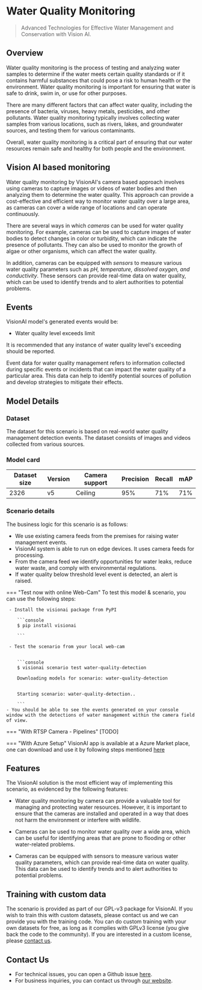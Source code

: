 # Water Quality Monitoring

>Advanced Technologies for Effective Water Management and Conservation with Vision AI.



## Overview

Water quality monitoring is the process of testing and analyzing water samples to determine if the water meets certain quality standards or if it contains harmful substances that could pose a risk to human health or the environment. Water quality monitoring is important for ensuring that water is safe to drink, swim in, or use for other purposes.

There are many different factors that can affect water quality, including the presence of bacteria, viruses, heavy metals, pesticides, and other pollutants. Water quality monitoring typically involves collecting water samples from various locations, such as rivers, lakes, and groundwater sources, and testing them for various contaminants.

Overall, water quality monitoring is a critical part of ensuring that our water resources remain safe and healthy for both people and the environment.

## Vision AI based monitoring

Water quality monitoring by VisionAI's camera based approach involves using cameras to capture images or videos of water bodies and then analyzing them to determine the water quality. This approach can provide a cost-effective and efficient way to monitor water quality over a large area, as cameras can cover a wide range of locations and can operate continuously.

There are several ways in which *cameras* can be used for water quality monitoring. For example, cameras can be used to capture images of water bodies to detect changes in color or turbidity, which can indicate the presence of pollutants. They can also be used to monitor the growth of algae or other organisms, which can affect the water quality.

In addition, cameras can be equipped with *sensors* to measure various water quality parameters such as *pH, temperature, dissolved oxygen, and conductivity*. These sensors can provide real-time data on water quality, which can be used to identify trends and to alert authorities to potential problems.

 

## Events

VisionAI model's generated events would be:

- Water quality level exceeds limit

It is recommended that any instance of water quality level's exceeding should be reported.  

Event data for water quality management refers to information collected during specific events or incidents that can impact the water quality of a particular area. This data can help to identify potential sources of pollution and develop strategies to mitigate their effects.


## Model Details

### Dataset
The dataset for this scenario is based on real-world water quality management detection events.
The dataset consists of images and videos collected from various sources. 

### Model card

 <div class="table">
    <table class="fl-table">
        <thead>
        <tr><th>Dataset size</th>
            <th>Version</th>
            <th>Camera support</th>
            <th>Precision</th>
            <th>Recall</th>
            <th> mAP  </th>  
        </thead>
        <tbody>
        <tr>
            <td>2326</td>
            <td>v5</td>
            <td>Ceiling</td>
            <td>95% </td>
            <td>71% </td>
            <td>71% </td>
        </tr>
        </tbody>
    </table>
</div>


### Scenario details

The business logic for this scenario is as follows:

- We use existing camera feeds from the premises for raising water management events.
- VisionAI system is able to run on edge devices. It uses camera feeds for processing.
- From the camera feed we identify opportunities for water leaks, reduce water waste, and comply with environmental regulations.
- If water quality below threshold level event is detected, an alert is raised.

=== "Test now with online Web-Cam"
     To test this model & scenario, you can use the following steps:
     
     - Install the visionai package from PyPI
     
        ```console
        $ pip install visionai
        
        ```
     
     - Test the scenario from your local web-cam
     

        ```console
        $ visionai scenario test water-quality-detection

        Downloading models for scenario: water-quality-detection
        

        Starting scenario: water-quality-detection..

        ```
    - You should be able to see the events generated on your console window with the detections of water management within the camera field of view.

=== "With RTSP Camera - Pipelines"
     [TODO]
 
=== "With Azure Setup"
     VisionAI app is available at a Azure Market place, one can download and use it by following steps mentioned [here](../overview/azure-managed-app.md)


## Features


The VisionAI solution is the most efficient way of implementing this scenario, as evidenced by the following features:

- Water quality monitoring by camera can provide a valuable tool for managing and protecting water resources. However, it is important to ensure that the cameras are installed and operated in a way that does not harm the environment or interfere with wildlife.

- Cameras can be used to monitor water quality over a wide area, which can be useful for identifying areas that are prone to flooding or other water-related problems.

- Cameras can be equipped with sensors to measure various water quality parameters, which can provide real-time data on water quality. This data can be used to identify trends and to alert authorities to potential problems.


## Training with custom data

The scenario is provided as part of our GPL-v3 package for VisionAI. If you wish to train this with custom datasets, please contact us and we can provide you with the training code. You can do custom training with your own datasets for free, as long as it complies with GPLv3 license (you give back the code to the community). If you are interested in a custom license, please [contact us](../company/contact.md).


## Contact Us

- For technical issues, you can open a Github issue [here](https://github.com/visionify/visionai).
- For business inquiries, you can contact us through [our website](https://visionify.ai/contact).
